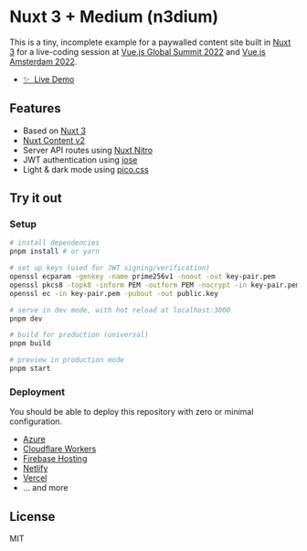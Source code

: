 # Nuxt 3 + Medium (n3dium)

This is a tiny, incomplete example for a paywalled content site built in [Nuxt 3](https://v3.nuxtjs.org/) for a live-coding session at [Vue.js Global Summit 2022](https://vue.geekle.us/) and [Vue.js Amsterdam 2022](https://vuejs.amsterdam/).

- [✨ &nbsp;Live Demo](https://n3dium.netlify.app/login)

## Features

- Based on [Nuxt 3](https://v3.nuxtjs.org/)
- [Nuxt Content v2](https://content.nuxtjs.org/)
- Server API routes using [Nuxt Nitro](https://v3.nuxtjs.org/concepts/server-engine)
- JWT authentication using [jose](https://github.com/panva/jose/)
- Light & dark mode using [pico.css](https://picocss.com/docs/)

## Try it out

### Setup

```bash
# install dependencies
pnpm install # or yarn

# set up keys (used for JWT signing/verification)
openssl ecparam -genkey -name prime256v1 -noout -out key-pair.pem
openssl pkcs8 -topk8 -inform PEM -outform PEM -nocrypt -in key-pair.pem -out private.key
openssl ec -in key-pair.pem -pubout -out public.key

# serve in dev mode, with hot reload at localhost:3000
pnpm dev

# build for production (universal)
pnpm build

# preview in production mode
pnpm start
```

### Deployment

You should be able to deploy this repository with zero or minimal configuration.

- [Azure](https://v3.nuxtjs.org/docs/deployment/azure)
- [Cloudflare Workers](https://v3.nuxtjs.org/docs/deployment/cloudflare)
- [Firebase Hosting](https://v3.nuxtjs.org/docs/deployment/firebase)
- [Netlify](https://v3.nuxtjs.org/docs/deployment/netlify)
- [Vercel](https://v3.nuxtjs.org/docs/deployment/vercel)
- ... and more

## License

MIT
